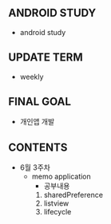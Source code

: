 ## ANDROID STUDY
- android study

## UPDATE TERM
- weekly

## FINAL GOAL
- 개인앱 개발

## CONTENTS
- 6월 3주차
  - memo application
    - 공부내용
    1. sharedPreference
    1. listview
    1. lifecycle
